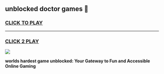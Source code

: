 
## unblocked doctor games 👋
<h3>
<a href="https://premium.freeplayer.one?title=unblocked_doctor_games&ref=13F">CLICK TO PLAY</a></h3>
<hr>

<h3>
<a href="https://premium.freeplayer.one?title=unblocked_doctor_games&ref=13F">CLICK 2 PLAY</a>
  
</h3>

<a href="https://premium.freeplayer.one?title=unblocked_doctor_games&ref=12F/"><img src="https://clearcache.store/games.png"></a>


**worlds hardest game unblocked: Your Gateway to Fun and Accessible Online Gaming**
